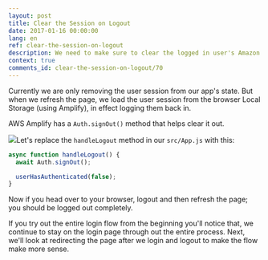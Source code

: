 ```yaml
---
layout: post
title: Clear the Session on Logout
date: 2017-01-16 00:00:00
lang: en
ref: clear-the-session-on-logout
description: We need to make sure to clear the logged in user's Amazon Cognito session in our React.js app when the user logs out. We can do this using AWS Amplify's Auth.signOut() method.
context: true
comments_id: clear-the-session-on-logout/70
---
```


Currently we are only removing the user session from our app's state. But when we refresh the page, we load the user session from the browser Local Storage (using Amplify), in effect logging them back in.

AWS Amplify has a `Auth.signOut()` method that helps clear it out.

<img class="code-marker" src="/assets/s.png" />Let's replace the `handleLogout` method in our `src/App.js` with this:

``` javascript
async function handleLogout() {
  await Auth.signOut();

  userHasAuthenticated(false);
}
```

Now if you head over to your browser, logout and then refresh the page; you should be logged out completely.

If you try out the entire login flow from the beginning you'll notice that, we continue to stay on the login page through out the entire process. Next, we'll look at redirecting the page after we login and logout to make the flow make more sense.
